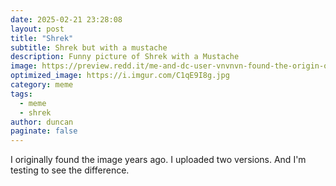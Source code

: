 ```yaml
---
date: 2025-02-21 23:28:08
layout: post
title: "Shrek"
subtitle: Shrek but with a mustache
description: Funny picture of Shrek with a Mustache
image: https://preview.redd.it/me-and-dc-user-vnvnvn-found-the-origin-of-this-steve-harvey-v0-9r9v0yz48fge1.png?width=460&format=png&auto=webp&s=54843ad449aac0ef95922d6c8d0c7d6fbbfa6815
optimized_image: https://i.imgur.com/C1qE9I8g.jpg
category: meme
tags:
  - meme
  - shrek
author: duncan
paginate: false
---
```


I originally found the image years ago. I uploaded two versions. And I'm testing to see the difference.
